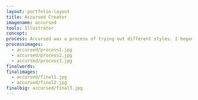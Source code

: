 ```yaml
---
layout: portfolio-layout
title: Accursed Creator
imagename: accursed
tools: Illustrator
concept:
process: Accursed was a process of trying out different styles. I began with trying a layered effect, that the hands would be layers and layers thick. After a while, sketch after sketch, it morphed into trying to use shapes to represent different parts of the hand, and then to a style where it was all simple shapes. This worked well with the idea of piecing together, and the style of stained glass (much like those in churches)
processimages:
  - accursed/process1.jpg
  - accursed/process2.jpg
  - accursed/process3.jpg
finalwords:
finalimages:
  - accursed/final1.jpg
  - accursed/final2.jpg
finalbig: accursed/final3.jpg
---
```



